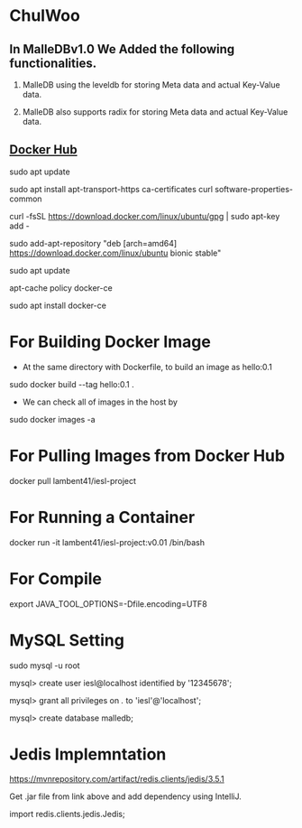 # ChulWoo

## In MalleDBv1.0 We Added the following functionalities.

1. MalleDB using the leveldb for storing Meta data and actual Key-Value data.

2. MalleDB also supports radix for storing Meta data and actual Key-Value data.



## [Docker Hub](https://hub.docker.com/r/lambent41/iesl-project)

sudo apt update

sudo apt install apt-transport-https ca-certificates curl software-properties-common

curl -fsSL https://download.docker.com/linux/ubuntu/gpg | sudo apt-key add -

sudo add-apt-repository "deb [arch=amd64] https://download.docker.com/linux/ubuntu bionic stable"

sudo apt update

apt-cache policy docker-ce

sudo apt install docker-ce

# For Building Docker Image

- At the same directory with Dockerfile, to build an image as hello:0.1

sudo docker build --tag hello:0.1 .
- We can check all of images in the host by

sudo docker images -a

# For Pulling Images from Docker Hub

docker pull lambent41/iesl-project

# For Running a Container
docker run -it lambent41/iesl-project:v0.01 /bin/bash

# For Compile
export JAVA_TOOL_OPTIONS=-Dfile.encoding=UTF8

# MySQL Setting

sudo mysql -u root

mysql> create user iesl@localhost identified by '12345678';

mysql> grant all privileges on *.* to 'iesl'@'localhost';

mysql> create database malledb;

# Jedis Implemntation

https://mvnrepository.com/artifact/redis.clients/jedis/3.5.1

Get .jar file from link above and add dependency using IntelliJ.

import redis.clients.jedis.Jedis;

